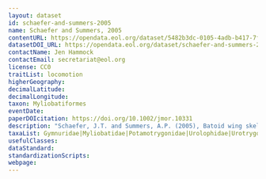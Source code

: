 ```yaml
---
layout: dataset
id: schaefer-and-summers-2005
name: Schaefer and Summers, 2005
contentURL: https://opendata.eol.org/dataset/5482b3dc-0105-4adb-b417-7fad9ceae912/resource/6463fa92-6fce-424f-90f3-c3c284f9a773/download/schaefer2005.zip
datasetDOI_URL: https://opendata.eol.org/dataset/schaefer-and-summers-2005
contactName: Jen Hammock
contactEmail: secretariat@eol.org
license: CC0
traitList: locomotion
higherGeography:
decimalLatitude:
decimalLongitude:
taxon: Myliobatiformes
eventDate:
paperDOIcitation: https://doi.org/10.1002/jmor.10331
description: "Schaefer, J.T. and Summers, A.P. (2005), Batoid wing skeletal structure: Novel morphologies, mechanical implications, and phylogenetic patterns. J. Morphol., 264: 298-313. doi:10.1002/jmor.10331	https://doi.org/10.1002/jmor.10331"
taxaList: Gymnuridae|Myliobatidae|Potamotrygonidae|Urolophidae|Urotrygonidae
usefulClasses:
dataStandard:
standardizationScripts:
webpage:
---
```


